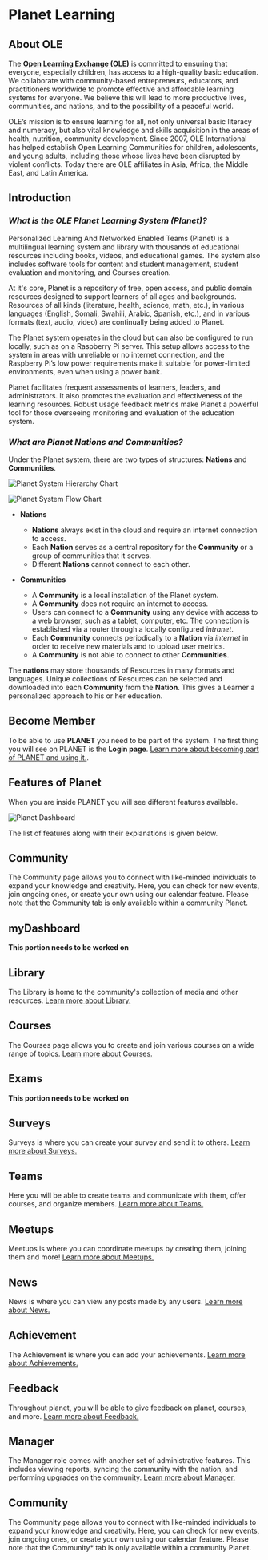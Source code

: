 # Planet Learning

## About OLE

The [**Open Learning Exchange (OLE)**](http://ole.org) is committed to ensuring that everyone, especially children, has access to a high-quality basic education. We collaborate with community-based entrepreneurs, educators, and practitioners worldwide to promote effective and affordable learning systems for everyone. We believe this will lead to more productive lives, communities, and nations, and to the possibility of a peaceful world. 

OLE’s mission is to ensure learning for all, not only universal basic literacy and numeracy, but also vital knowledge and skills acquisition in the areas of health, nutrition, community development. Since 2007, OLE International has helped establish Open Learning Communities for children, adolescents, and young adults, including those whose lives have been disrupted by violent conflicts.  Today there are OLE affiliates in Asia, Africa, the Middle East, and Latin America.

## Introduction

### _What is the OLE Planet Learning System (Planet)?_

Personalized Learning And Networked Enabled Teams (Planet) is a multilingual learning system and library with thousands of educational resources including books, videos, and educational games. The system also includes software tools for content and student management, student evaluation and monitoring, and Courses creation.

At it's core, Planet is a repository of free, open access, and public domain resources designed to support learners of all ages and backgrounds. Resources of all kinds (literature, health, science, math, etc.), in various languages (English, Somali, Swahili, Arabic, Spanish, etc.), and in various formats (text, audio, video) are continually being added to Planet.

The Planet system operates in the cloud but can also be configured to run locally, such as on a Raspberry Pi server. This setup allows access to the system in areas with unreliable or no internet connection, and the Raspberry Pi’s low power requirements make it suitable for power-limited environments, even when using a power bank.

Planet facilitates frequent assessments of learners, leaders, and administrators. It also promotes the evaluation and effectiveness of the learning resources. Robust usage feedback metrics make Planet a powerful tool for those overseeing monitoring and evaluation of the education system.

### _What are Planet Nations and Communities?_

Under the Planet system, there are two types of structures: **Nations** and **Communities**.

![Planet System Hierarchy Chart](images/planet-nations-tree.png)

![Planet System Flow Chart](images/planet-nations-bubbles.png)

* **Nations**
  * **Nations** always exist in the cloud and require an internet connection to access.
  * Each **Nation** serves as a central repository for the **Community** or a group of communities that it serves.
  * Different **Nations** cannot connect to each other.

* **Communities**
  * A **Community** is a local installation of the Planet system.
  * A **Community** does not require an internet to access.
  * Users can connect to a **Community** using any device with access to a web browser, such as a tablet, computer, etc. The connection is established via a router through a locally configured _intranet_.
  * Each **Community** connects periodically to a **Nation** via _internet_ in order to receive new materials and to upload user metrics.
  * A **Community** is not able to connect to other **Communities**.

The **nations** may store thousands of Resources in many formats and languages. Unique collections of Resources can be selected and downloaded into each **Community** from the **Nation**. This gives a Learner a personalized approach to his or her education.

## Become Member
To be able to use **PLANET** you need to be part of the system. The first thing you will see on PLANET is the **Login page**. [Learn more about becoming part of PLANET and using it.](member.md).

## Features of Planet
When you are inside PLANET you will see different features available.

![Planet Dashboard](images/planet-dashboard.png)

The list of features along with their explanations is given below.

## Community
The Community page allows you to connect with like-minded individuals to expand your knowledge and creativity. Here, you can check for new events, join ongoing ones, or create your own using our calendar feature. Please note that the Community tab is only available within a community Planet.

## myDashboard
**This portion needs to be worked on**

## Library
The Library is home to the community's collection of media and other resources.  [Learn more about Library.](library.md)

## Courses
The Courses page allows you to create and join various courses on a wide range of topics. [Learn more about Courses.](course.md)

## Exams
**This portion needs to be worked on**

## Surveys
Surveys is where you can create your survey and send it to others. [Learn more about Surveys.](survey.md)

## Teams
Here you will be able to create teams and communicate with them, offer courses, and organize members. [Learn more about Teams.](teams.md)

## Meetups
Meetups is where you can coordinate meetups by creating them, joining them and more! [Learn more about Meetups.](meetup.md)

## News
News is where you can view any posts made by any users. [Learn more about News.](news.md)

## Achievement
The Achievement is where you can add your achievements. [Learn more about Achievements.](achievement.md)

## Feedback
Throughout planet, you will be able to give feedback on planet, courses, and more. [Learn more about Feedback.](feedback.md)

## Manager
The Manager role comes with another set of administrative features. This includes viewing reports, syncing the community with the nation, and performing upgrades on the community. [Learn more about Manager.](manager.md)

## Community
The Community page allows you to connect with like-minded individuals to expand your knowledge and creativity. Here, you can check for new events, join ongoing ones, or create your own using our calendar feature. Please note that the Community* tab is only available within a community Planet.

